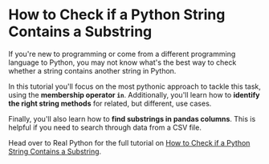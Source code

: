 # How to Check if a Python String Contains a Substring

If you're new to programming or come from a different programming language to Python, you may not know what's the best way to check whether a string contains another string in Python.

In this tutorial you'll focus on the most pythonic approach to tackle this task, using the **membership operator `in`**. Additionally, you'll learn how to **identify the right string methods** for related, but different, use cases.

Finally, you'll also learn how to **find substrings in pandas columns**. This is helpful if you need to search through data from a CSV file.

Head over to Real Python for the full tutorial on [How to Check if a Python String Contains a Substring](https://realpython.com/python-string-contains-substring/).
